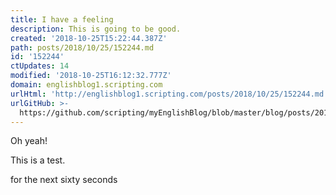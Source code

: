 ```yaml
---
title: I have a feeling
description: This is going to be good.
created: '2018-10-25T15:22:44.387Z'
path: posts/2018/10/25/152244.md
id: '152244'
ctUpdates: 14
modified: '2018-10-25T16:12:32.777Z'
domain: englishblog1.scripting.com
urlHtml: 'http://englishblog1.scripting.com/posts/2018/10/25/152244.md'
urlGitHub: >-
  https://github.com/scripting/myEnglishBlog/blob/master/blog/posts/2018/10/25/152244.md
---
```

Oh yeah!

This is a test.

for the next sixty seconds